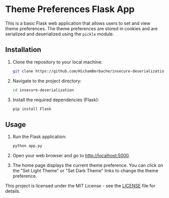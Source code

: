 # Theme Preferences Flask App

This is a basic Flask web application that allows users to set and view theme preferences. The theme preferences are stored in cookies and are serialized and deserialized using the `pickle` module.

## Installation

1. Clone the repository to your local machine:

    ```bash
    git clone https://github.com/HichamBerbache/insecure-deserialization.git
    ```

2. Navigate to the project directory:

    ```bash
    cd insecure-deserialization
    ```

3. Install the required dependencies (Flask):

    ```bash
    pip install Flask
    ```

## Usage

1. Run the Flask application:

    ```bash
    python app.py
    ```

2. Open your web browser and go to [http://localhost:5000](http://localhost:5000).

3. The home page displays the current theme preference. You can click on the "Set Light Theme" or "Set Dark Theme" links to change the theme preference.



This project is licensed under the MIT License - see the [LICENSE](LICENSE) file for details.
